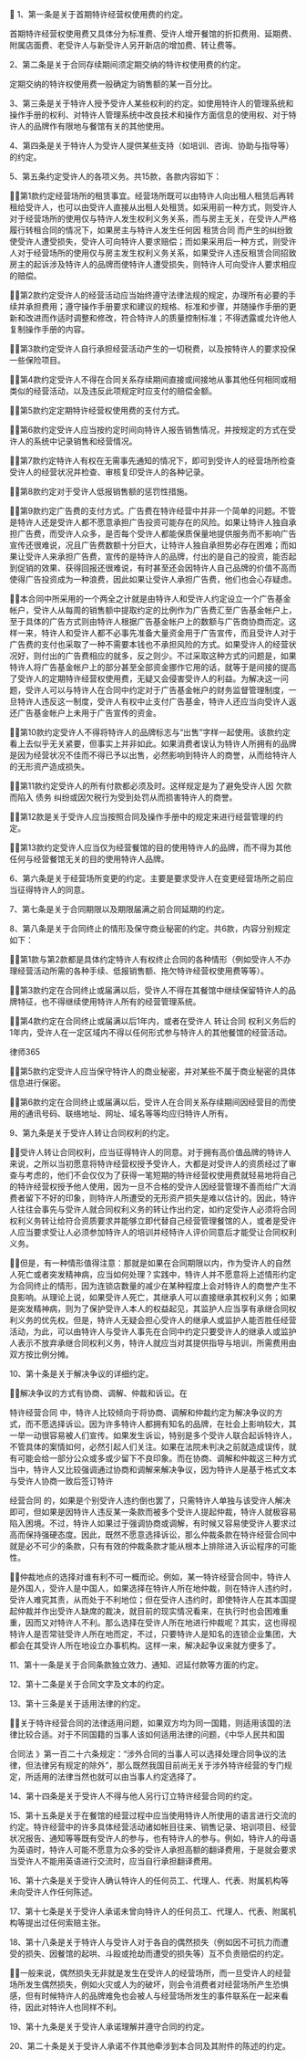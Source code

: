 
  
1、第一条是关于首期特许经营权使用费的约定。 

首期特许经营权使用费又具体分为标准费、受许人增开餐馆的折扣费用、延期费、附属店面费、老受许人与新受许人另开新店的增加费、转让费等。 

2、第二条是关于合同存续期间须定期交纳的特许权使用费的约定。 

定期交纳的特许权使用费一般确定为销售额的某一百分比。 

3、第三条是关于特许人授予受许人某些权利的约定。如使用特许人的管理系统和操作手册的权利、对特许人管理系统中改良技术和操作方面信息的使用权、对于特许人的品牌作有限地与餐馆有关的其他使用。 

4、第四条是关于特许人为受许人提供某些支持（如培训、咨询、协助与指导等）的约定。 

5、第五条约定受许人的各项义务。共15款，各款内容如下： 

第1款约定经营场所的租赁事宜。经营场所既可以由特许人向出租人租赁后再转租给受许人，也可以由受许人直接从出租人处租赁。如采用前一种方式，则受许人对于经营场所的使用仅与特许人发生权利义务关系，而与房主无关，在受许人严格履行转租合同的情况下，如果房主与特许人发生任何因
租赁合同
而产生的纠纷致使受许人遭受损失，受许人可向特许人要求赔偿；而如果采用后一种方式，则受许人对于经营场所的使用仅与房主发生权利义务关系，如果受许人违反租赁合同招致房主的起诉涉及特许人的品牌而使特许人遭受损失，则特许人可向受许人要求相应的赔偿。 

第2款约定受许人的经营活动应当始终遵守法律法规的规定，办理所有必要的手续并承担费用；遵守操作手册要求和建议的规格、标准和步骤，并随操作手册的更新和改进而作适时调整和修改，符合特许人的质量控制标准；不得透露或允许他人复制操作手册的内容。 

第3款约定受许人自行承担经营活动产生的一切税费，以及按特许人的要求投保一些保险项目。 

第4款约定受许人不得在合同关系存续期间直接或间接地从事其他任何相同或相类似的经营活动，以及违反此项规定时应支付的赔偿金额。 

第5款约定定期特许经营权使用费的支付方式。 

第6款约定受许人应当按约定时间向特许人报告销售情况，并按规定的方式在受许人的系统中记录销售和经营情况。 

第7款约定特许人有权在无需事先通知的情况下，即可到受许人的经营场所检查受许人的经营状况并检查、审核复印受许人的各种记录。 

第8款约定对于受许人低报销售额的惩罚性措施。 

第9款约定广告费的支付方式。广告费在特许经营中并非一个简单的问题。不管是特许人还是受许人都不愿意承担广告投资可能存在的风险。如果让特许人独自承担广告费，而受许人众多，是否每个受许人都能保质保量地提供服务而不影响广告宣传还很难说，况且广告费数额十分巨大，让特许人独自承担势必存在困难；而如果让受许人来承担广告费，宣传的是特许人的品牌，付出的是自己的投资，能否起到促销的效果、获得回报还很难说，有时甚至还会因特许人自己品牌的价值不高而使得广告投资成为一种浪费，因此如果让受许人承担广告费，他们也会心存疑虑。 

本合同中所采用的一个两全之计就是由特许人和受许人约定设立一个广告基金帐户，受许人从每周的销售额中提取约定的比例作为广告费汇至广告基金帐户上，至于具体的广告方式则由特许人根据广告基金帐户上的数额与广告商协商而定。这样一来，特许人和受许人都不必事先准备大量资金用于广告宣传，而且受许人对于广告费的支付也采取了一种不需要本钱也不承担风险的方式。如果受许人的经营状况好，则付出的广告费相应的就多，反之则少。不过采取这种方式的问题是，如果特许人将广告基金帐户上的部分甚至全部资金挪作它用的话，就等于是间接的提高了受许人的定期特许经营权使用费，无疑又会侵害受许人的利益。为解决这一问题，受许人可以与特许人在合同中约定对于广告基金帐户的财务监督管理制度，一旦特许人违反这一制度，受许人有权中止支付广告基金，特许人还应当向受许人返还广告基金帐户上未用于广告宣传的资金。 

第10款约定受许人不得将特许人的品牌标志与“出售”字样一起使用。该款约定看上去似乎无关紧要，但事实上并非如此。如果消费者误认为特许人所拥有的品牌是因为经营状况不佳而不得已予以出售，必然影响到特许人的商誉，从而给特许人的无形资产造成损失。 

第11款约定受许人的所有付款都必须及时。这样规定是为了避免受许人因
欠款
而陷入
债务
纠纷或因欠税行为受到处罚从而损害特许人的商誉。 

第12款是关于受许人应当按照合同及操作手册中的规定来进行经营管理的约定。 

第13款约定受许人应当仅为经营餐馆的目的使用特许人的品牌，而不得为其他任何与经营餐馆无关的目的使用特许人品牌。 

6、第六条是关于经营场所变更的约定。主要是要求受许人在变更经营场所之前应当征得特许人的同意。 

7、第七条是关于合同期限以及期限届满之前合同延期的约定。 

8、第八条是关于合同终止的情形及保守商业秘密的约定。共6款，内容分别规定如下： 

第1款与第2款都是具体约定特许人有权终止合同的各种情形（例如受许人不办理经营活动所需的各种手续、低报销售额、拖欠特许经营权使用费等等）。 

第3款约定在合同终止或届满以后，受许人不得在其餐馆中继续保留特许人的品牌特征，也不得继续使用特许人所有的经营管理系统。 

第4款约定在合同终止或届满以后1年内，或者在受许人
转让合同
权利义务后的1年内，受许人在一定区域内不得以任何形式参与特许人的其他餐馆的经营活动。 





 
律师365






第5款约定受许人应当保守特许人的商业秘密，并对某些不属于商业秘密的具体信息进行保密。 



第6款约定在合同终止或届满以后，受许人在合同关系存续期间因经营目的而使用的通讯号码、联络地址、网址、域名等等均应归特许人所有。 



9、第九条是关于受许人转让合同权利的约定。 



受许人转让合同权利，应当征得特许人的同意。对于拥有高价值品牌的特许人来说，之所以当初愿意将特许经营权授予受许人，大都是对受许人的资质经过了审查与考虑的，他们不会仅仅为了获得一笔短期的特许经营权使用费就轻易地将自己的特许经营权授予他人使用，因为一旦不合格的受许人因经营管理不善而给广大消费者留下不好的印象，则特许人所遭受的无形资产损失是难以估计的。因此，特许人往往会事先与受许人就合同权利义务的转让作出约定，如约定受许人必须将合同权利义务转让给符合资质要求并能够立即代替自己经营管理餐馆的人，或者是受许人应当要求受让人必须参加特许人的培训并经特许人评价同意后才能受让合同权利义务。 



但是，有一种情形值得注意：那就是如果在合同期限以内，作为受许人的自然人死亡或者突发精神病，应当如何处理？实践中，特许人并不愿意将上述情形约定为合同终止的情形，因为连锁店数量的减少在某种程度上会对特许人的商誉产生不良影响。从理论上说，如果受许人死亡，其继承人可以直接继承其权利义务；如果是突发精神病，则为了保护受许人本人的权益起见，其监护人应当享有承继合同权利义务的优先权。但是，特许人无疑会担心受许人的继承人或监护人能否胜任经营活动，为此，可以由特许人与受许人事先在合同中约定只要受许人的继承人或监护人表示不放弃承继合同权利义务，特许人就应当对其提供指导与培训，所需费用由双方按比例分摊。 



10、第十条是关于解决争议的详细约定。 



解决争议的方式有协商、调解、仲裁和诉讼。在

特许经营合同
中，特许人比较倾向于将协商、调解和仲裁约定为解决争议的方式，而不愿选择诉讼。因为许多特许人都拥有知名的品牌，在社会上影响较大，其一举一动很容易被人们宣传。如果发生诉讼，特别是多个受许人联合起诉特许人，不管具体的案情如何，必然引起人们关注。如果在法院未判决之前就造成误传，就有可能会给一部分公众或多或少留下不良印象。而在协商、调解和仲裁这三种方式当中，特许人又比较强调通过协商和调解来解决争议，因为特许人是基于格式文本与受许人协商一致后签订特许

经营合同
的，如果是个别受许人违约倒也罢了，只需特许人单独与该受许人解决即可，但如果是因特许人违反某一条款而被多个受许人提起仲裁，特许人就极容易陷入困境。不过，特许人如果过于强调协商或调解，有时候又容易使受许人要求过高而保持强硬态度。因此，既然不愿意选择诉讼，那么仲裁条款在特许经营合同中就是必不可少的条款，只有有效的仲裁条款才能从根本上排除进入诉讼程序的可能性。 



仲裁地点的选择对谁有利不可一概而论。例如，某一特许经营合同中，特许人是外国人，受许人是中国人，如果选择在特许人所在地仲裁，则在特许人违约时，受许人难究其责，从而处于不利地位；但在受许人违约时，即使特许人在其本国提起仲裁并作出受许人缺席的裁决，就目前的现实情况看来，在执行时也会困难重重，因而又对特许人不利。那么选择在受许人所在地进行仲裁呢？其实，这也得视特许人是否常驻受许人所在地而定，不过，只要特许人是知名的连锁企业集团，大都会在其受许人所在地设立办事机构。这样一来，解决起争议来就方便多了。 



11、第十一条是关于合同条款独立效力、通知、迟延付款等方面的约定。 



12、第十二条是关于合同文字及文本的约定。 



13、第十三条是关于适用法律的约定。 



关于特许经营合同的法律适用问题，如果双方均为同一国籍，则适用该国的法律比较合适。对于不同国籍的当事人该如何适用法律的问题，《中华人民共和国

合同法
》第一百二十六条规定：“涉外合同的当事人可以选择处理合同争议的法律，但法律另有规定的除外”，那么既然我国目前尚无关于涉外特许经营的专门规定，所适用的法律当然也就可以由当事人约定选择了。 



14、第十四条是关于受许人不得与他人另行订立特许经营合同的约定。 



15、第十五条是关于在餐馆的经营过程中应当使用特许人所使用的语言进行交流的约定。特许经营中的许多具体经营活动诸如帐目往来、销售记录、培训项目、经营状况报告、通知等等既有受许人的参与，也有特许人的参与。例如，特许人的母语为英语时，特许人可能不愿意为众多的受许人承担高额的翻译费用，于是就会要求当受许人不能用英语进行交流时，应当自行承担翻译费用。 



16、第十六条是关于受许人确认特许人的任何员工、代理人、代表、附属机构等未向受许人作任何陈述。 



17、第十七条是关于受许人承诺未曾向特许人的任何员工、代理人、代表、附属机构等提出过任何索赔主张。 



18、第十八条是关于特许人与受许人对于各自的偶然损失（例如因不可抗力而遭受的损失、因餐馆的起哄、斗殴或抢劫而遭受的损失等）互不负责赔偿的约定。 



一般来说，偶然损失无非就是发生在受许人的经营场所，而一旦受许人的经营场所发生偶然损失，例如火灾或人为的破坏，则会令消费者对经营场所产生恐惧感，但有时候特许人的品牌难免也会被人与经营场所发生的事件联系在一起来看待，因此对特许人也同样不利。 



19、第十九条是关于受许人承诺理解并遵守合同的约定。 



20、第二十条是关于受许人承诺不作其他牵涉到本合同及其附件的陈述的约定。 



 


 

 
 
 
 
 
  


  
 

  


  


  
 
 
 
 

